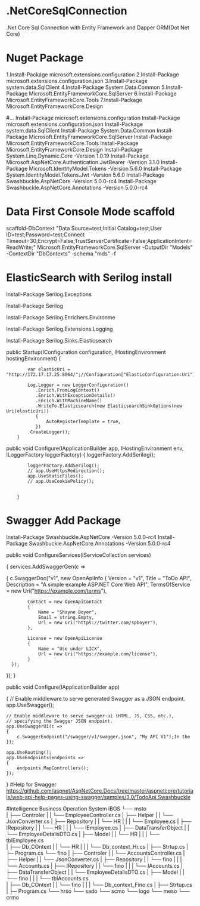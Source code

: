 # .NetCoreSqlConnection
.Net Core Sql Connection with Entity Framework and Dapper ORM(Dot Net Core)
# Nuget Package
1.Install-Package microsoft.extensions.configuration
2.Install-Package microsoft.extensions.configuration.json
3.Install-Package system.data.SqlClient
4.Install-Package System.Data.Common
5.Install-Package Microsoft.EntityFrameworkCore.SqlServer
6.Install-Package Microsoft.EntityFrameworkCore.Tools
7.Install-Package Microsoft.EntityFrameworkCore.Design

#...
Install-Package microsoft.extensions.configuration
Install-Package microsoft.extensions.configuration.json
Install-Package system.data.SqlClient
Install-Package System.Data.Common
Install-Package Microsoft.EntityFrameworkCore.SqlServer
Install-Package Microsoft.EntityFrameworkCore.Tools
Install-Package Microsoft.EntityFrameworkCore.Design
Install-Package System.Linq.Dynamic.Core -Version 1.0.19
Install-Package Microsoft.AspNetCore.Authentication.JwtBearer -Version 3.1.0
Install-Package Microsoft.IdentityModel.Tokens -Version 5.6.0
Install-Package System.IdentityModel.Tokens.Jwt -Version 5.6.0
Install-Package Swashbuckle.AspNetCore -Version 5.0.0-rc4
Install-Package Swashbuckle.AspNetCore.Annotations -Version 5.0.0-rc4


# Data First Console Mode scaffold
scaffold-DbContext "Data Source=test;Initial Catalog=test;User ID=test;Password=test;Connect Timeout=30;Encrypt=False;TrustServerCertificate=False;ApplicationIntent=ReadWrite;" Microsoft.EntityFrameworkCore.SqlServer -OutputDir "Models" -ContextDir "DbContexts" -schema "mds" -f

# ElasticSearch with Serilog install

Install-Package Serilog.Exceptions

Install-Package Serilog

Install-Package Serilog.Enrichers.Environme

Install-Package Serilog.Extensions.Logging

Install-Package Serilog.Sinks.Elasticsearch

  public Startup(IConfiguration configuration, IHostingEnvironment hostingEnvironment)
        {
           

            var elasticUri = "http://172.17.17.25:8064/";//Configuration["ElasticConfiguration:Uri"];

            Log.Logger = new LoggerConfiguration()
               .Enrich.FromLogContext()
               .Enrich.WithExceptionDetails()
               .Enrich.WithMachineName()
               .WriteTo.Elasticsearch(new ElasticsearchSinkOptions(new Uri(elasticUri))
               {
                   AutoRegisterTemplate = true,
               })
            .CreateLogger();
        }
            
public void Configure(IApplicationBuilder app, IHostingEnvironment env, ILoggerFactory loggerFactory)
        {
            loggerFactory.AddSerilog();
             
            loggerFactory.AddSerilog();
            // app.UseHttpsRedirection();
            app.UseStaticFiles();
            // app.UseCookiePolicy();

            
        }
        
# Swagger Add Package
Install-Package Swashbuckle.AspNetCore -Version 5.0.0-rc4
Install-Package Swashbuckle.AspNetCore.Annotations -Version 5.0.0-rc4

 public void ConfigureServices(IServiceCollection services)
 
 {
  services.AddSwaggerGen(c =>
    
   {
          c.SwaggerDoc("v1", new OpenApiInfo
        {
            Version = "v1",
            Title = "ToDo API",
            Description = "A simple example ASP.NET Core Web API",
            TermsOfService = new Uri("https://example.com/terms"),
            
            Contact = new OpenApiContact
            {
                Name = "Shayne Boyer",
                Email = string.Empty,
                Url = new Uri("https://twitter.com/spboyer"),
            },
            
            License = new OpenApiLicense
            {
                Name = "Use under LICX",
                Url = new Uri("https://example.com/license"),
            }
      });
   });
 }
 
 
 public void Configure(IApplicationBuilder app)

 {
    // Enable middleware to serve generated Swagger as a JSON endpoint.
    app.UseSwagger();

    // Enable middleware to serve swagger-ui (HTML, JS, CSS, etc.),
    // specifying the Swagger JSON endpoint.
    app.UseSwaggerUI(c =>
    {
        c.SwaggerEndpoint("/swagger/v1/swagger.json", "My API V1");In the 
    });

    app.UseRouting();
    app.UseEndpoints(endpoints =>
    {
        endpoints.MapControllers();
    });
}
#Help for Swagger
https://github.com/aspnet/AspNetCore.Docs/tree/master/aspnetcore/tutorials/web-api-help-pages-using-swagger/samples/3.0/TodoApi.Swashbuckle


#Intelligence  Business Operation System
iBOS
 └── msto     
 |      ├── Controler
 |      |     └── EmployeeController.cs
 |      ├── Helper
 |      |     └── JsonConverter.cs
 |      ├── Repository
 |      |      └── HR
 |      |      |    └── Employee.cs
 |      ├── IRepository
 |      |      └── HR
 |      |      |    └── IEmployee.cs
 |      ├── DataTransferObject
 |      |      └── EmployeeDetalisDTO.cs
 |      ├── Model
 |      |      └── HR
 |      |      |   └── tblEmployee.cs     
 |      ├── Db_COntext
 |      |      └── HR
 |      |      |   └── Db_context_Hr.cs
 |      ├── Strtup.cs
 |      ├─ Program.cs
 └── fino
 |      ├── Controler
 |      |     └── AccountsController.cs
 |      ├── Helper
 |      |     └── JsonConverter.cs
 |      ├── Repository
 |      |      └── fino
 |      |      |    └── Accounts.cs
 |      ├── IRepository
 |      |      └── fino
 |      |      |    └── IAccounts.cs
 |      ├── DataTransferObject
 |      |      └── EmployeeDetalisDTO.cs
 |      ├── Model
 |      |      └── fino
 |      |      |   └── tblAccounts.cs     
 |      ├── Db_COntext
 |      |      └── fino
 |      |      |   └── Db_context_Fino.cs
 |      ├── Strtup.cs
 |      ├─ Program.cs
 └── hrso
 └── sado
 └── scmo
 └── logo
 └── meso
 └── crmo
